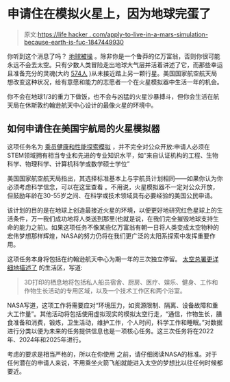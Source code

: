 # 申请住在模拟火星上，因为地球完蛋了

> 原文:[https://life hacker . com/apply-to-live-in-a-mars-simulation-because-earth-is-fuc-1847449930](https://lifehacker.com/apply-to-live-in-a-mars-simulation-because-earth-is-fuc-1847449930)

你听到这个消息了吗？ [地球被操](https://www.npr.org/2021/08/09/1025898341/major-report-warns-climate-change-is-accelerating-and-humans-must-cut-emissions-) 。除非你是一个鲁莽的亿万富翁，否则你很可能永远不会去太空。只有少数人类冒险走出地球大气层并活着讲述了它，而那些幸运且准备充分的灵魂(大约 [574人](https://en.wikipedia.org/wiki/List_of_space_travelers_by_name) )从未接近踏上另一颗行星。美国国家航空航天局想改变这种状况，给有意愿和能力的志愿者一个在火星模拟器中生活一年的机会。

你不会在地球1/3的重力下做饭，也不会与凶猛的火星沙暴搏斗，但你会生活在航天局在休斯敦约翰逊航天中心设计的最像火星的环境中。

## 如何申请住在美国宇航局的火星模拟器

这项任务名为 [乘员健康和性能探索模拟](https://www.nasa.gov/chapea/about) ，并不完全对公众开放:申请人必须在STEM领域拥有相当专业和先进的专业知识水平，如“来自认证机构的工程、生物科学、物理科学、计算机科学或数学硕士学位”

美国国家航空航天局指出，其选择标准基本上与宇航员计划相同——如果你认为你必须考虑科学信念，可以在这里查看 。不用说，火星模拟器不一定对公众开放，但鼓励年龄在30-55岁之间、在科学或技术领域具有必要经验的美国公民申请。

该计划的目的是在地球上创造最接近火星的环境，以便更好地研究红色星球上的生活条件，万一我们成功地将人类送到那里(也就是说，在我们完全摧毁地球支持生命的能力之前)。如果这项任务不像某些亿万富翁有朝一日将人类变成太空物种的宏伟梦想那样辉煌，NASA的努力仍将在我们更广泛的太阳系探索中发挥重要作用。

这项任务本身将包括在约翰逊航天中心为期一年的三次独立停留。 [太空总署更详细地描述了](https://www.nasa.gov/chapea/about) 的生活区，写道:

> 3D打印的栖息地将包括私人船员宿舍、厨房、医疗、娱乐、健身、工作和作物生长活动的专用区域，以及一个技术工作区和两个浴室。

NASA写道，这项工作将需要应对“环境压力，如资源限制、隔离、设备故障和重大工作量”。其他活动将包括使用虚拟现实的模拟太空行走，“通信，作物生长，膳食准备和消费，锻炼，卫生活动，维护工作，个人时间，科学工作和睡眠。”对数据进行分类以便为未来的任务提供信息也是一项核心任务。这三次任务将在2022年、2024年和2025年进行。

考虑的要求是相当严格的，所以在你使用 之前，请仔细阅读NASA的标准。对于任何潜在的申请人来说，不用乘坐火箭飞船就能进入太空的梦想比以往任何时候都要近。